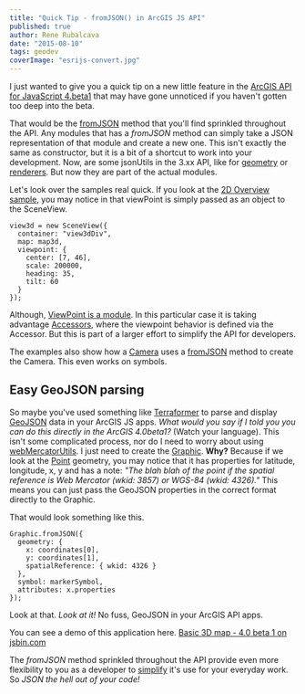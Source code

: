 ```yaml
---
title: "Quick Tip - fromJSON() in ArcGIS JS API"
published: true
author: Rene Rubalcava
date: "2015-08-10"
tags: geodev
coverImage: "esrijs-convert.jpg"
---
```


I just wanted to give you a quick tip on a new little feature in the [ArcGIS API for JavaScript 4.beta1](https://developers.arcgis.com/javascript/beta/) that may have gone unnoticed if you haven't gotten too deep into the beta.

That would be the [fromJSON](https://developers.arcgis.com/javascript/beta/api-reference/esri-geometry-Geometry.html#fromJSON) method that you'll find sprinkled throughout the API. Any modules that has a _fromJSON_ method can simply take a JSON representation of that module and create a new one. This isn't exactly the same as constructor, but it is a bit of a shortcut to work into your development. Now, are some jsonUtils in the 3.xx API, like for [geometry](https://developers.arcgis.com/javascript/jsapi/esri.geometry.jsonutils-amd.html) or [renderers](https://developers.arcgis.com/javascript/jsapi/esri.renderers.jsonutils-amd.html). But now they are part of the actual modules.

Let's look over the samples real quick. If you look at the [2D Overview sample](http://developers.arcgis.com/javascript/beta/sample-code/sandbox/sandbox.html?sample=sample-code/source-code/3d/2d-overview-map/index.html), you may notice in that viewPoint is simply passed as an object to the SceneView.

```
view3d = new SceneView({
  container: "view3dDiv",
  map: map3d,
  viewpoint: {
    center: [7, 46],
    scale: 200000,
    heading: 35,
    tilt: 60
  }
});
```

Although, [ViewPoint is a module](https://developers.arcgis.com/javascript/beta/api-reference/esri-Viewpoint.html). In this particular case it is taking advantage [Accessors](http://odoe.net/blog/arcgis-js-api-4-0beta1-accessors/), where the viewpoint behavior is defined via the Accessor. But this is part of a larger effort to simplify the API for developers.

The examples also show how a [Camera](https://developers.arcgis.com/javascript/beta/api-reference/esri-Camera.html) uses a [fromJSON](https://developers.arcgis.com/javascript/beta/api-reference/esri-Camera.html#fromJSON) method to create the Camera. This even works on symbols.

## Easy GeoJSON parsing

So maybe you've used something like [Terraformer](http://terraformer.io/) to parse and display [GeoJSON](http://geojson.org/) data in your ArcGIS JS apps. _What would you say if I told you you can do this directly in the ArcGIS 4.0beta1?_ (Watch your language). This isn't some complicated process, nor do I need to worry about using [webMercatorUtils](https://developers.arcgis.com/javascript/beta/api-reference/esri-geometry-support-webMercatorUtils.html). I just need to create the [Graphic](https://developers.arcgis.com/javascript/beta/api-reference/esri-Graphic.html). **Why?** Because if we look at the [Point](https://developers.arcgis.com/javascript/beta/api-reference/esri-geometry-Point.html) geometry, you may notice that it has properties for latitude, longitude, x, y and has a note: _"The blah blah of the point if the spatial reference is Web Mercator (wkid: 3857) or WGS-84 (wkid: 4326)."_ This means you can just pass the GeoJSON properties in the correct format directly to the Graphic.

That would look something like this.

```
Graphic.fromJSON({
  geometry: {
    x: coordinates[0],
    y: coordinates[1],
    spatialReference: { wkid: 4326 }
  },
  symbol: markerSymbol,
  attributes: x.properties
});
```

Look at that. _Look at it!_ No fuss, GeoJSON in your ArcGIS API apps.

You can see a demo of this application here. [Basic 3D map - 4.0 beta 1 on jsbin.com](http://jsbin.com/ferope/3/embed?js,output)


The _fromJSON_ method sprinkled throughout the API provide even more flexibility to you as a developer to [simplify](https://developers.arcgis.com/javascript/beta/guide/discover/#simpleAPI) it's use for your everyday work. So _JSON the hell out of your code!_
